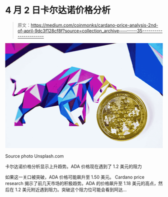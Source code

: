 # 4 月 2 日卡尔达诺价格分析

> 原文：<https://medium.com/coinmonks/cardano-price-analysis-2nd-of-april-9dc3f128cf8f?source=collection_archive---------35----------------------->

![](img/3e5d3e29fbf7b91fe0e40ca02ffff9b4.png)

Source photo Unsplash.com

卡尔达诺价格分析显示上升趋势。ADA 价格现在遇到了 1.2 美元的阻力

如果这一关口被突破，ADA 价格可能飙升至 1.50 美元。
Cardano price research 揭示了前几天市场的积极趋势。ADA 的价格飙升至 1.18 美元的高点，然后在 1.2 美元附近遇到阻力。突破这个阻力位可能会看到阿达…
